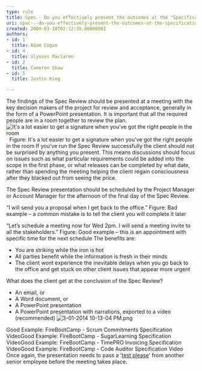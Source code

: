 ```yaml
---
type: rule
title: Spec - Do you effectively present the outcomes at the "Specification Review Presentation"?
uri: spec---do-you-effectively-present-the-outcomes-at-the-specification-review-presentation
created: 2009-03-18T02:12:35.0000000Z
authors:
- id: 1
  title: Adam Cogan
- id: 4
  title: Ulysses Maclaren
- id: 2
  title: Cameron Shaw
- id: 5
  title: Justin King

---
```


 The findings of the Spec Review should be presented at a meeting with the key decision makers of the project for review and acceptance, generally in the form of a PowerPoint presentation. It is important that all the required people are in a room together to review the plan.  ![It's a lot easier to get a signature when you've got the right people in the room](/Management/RulestoBetterSpecificationReviews/PublishingImages/ProjectManagement_DecisionMakers_Small.jpg)   Figure: It's a lot easier to get a signature when you've got the right people in the room 
If you've run the Spec Review successfully the client should not be surprised by anything you present. This means discussions should focus on issues such as what particular requirements could be added into the scope in the first phase, or what releases can be completed by what date, rather than spending the meeting helping the client regain consciousness after they blacked out from seeing the price.

The Spec Review presentation should be scheduled by the Project Manager or Account Manager for the afternoon of the final day of the Spec Review. 

“I will send you a proposal when I get back to the office.” 
Figure: Bad example – a common mistake is to tell the client you will complete it later <br>      

“Let’s schedule a meeting now for Wed 2pm. I will send a meeting invite to all the stakeholders.” 
Figure: Good example – this is an appointment with specific time for the next schedule
 The benefits are:  
- You are striking while the iron is hot
- All parties benefit while the information is fresh in their minds
- The client wont experience the inevitable delays when you go back to the office and get stuck on other client issues that appear more urgent

 What does the client get at the conclusion of the Spec Review?  

- An email, or
- A Word document, or
- A PowerPoint presentation
- A PowerPoint presentation with narrations, exported to a video (recommended)
![3-01-2014 10-13-04 PM.png](/Management/RulestoBetterSpecificationReviews/SiteAssets/Pages/SpecificationReviewPresentation/3-01-2014%2010-13-04%20PM.png)

Good Example: FireBootCamp - Scrum Commitments Specification VideoGood Example: FireBootCamp - SugarLearning Specification VideoGood Example: FireBootCamp - TimePRO Invoicing Specification VideoGood Example: FireBootCamp - Code Auditor Specification Video
Once again, the presentation needs to pass a '[test please](/Management/RulesToSuccessfulProjects/Pages/InternalTestPlease.aspx "Test Please")' from another senior employee before the meeting takes place.

